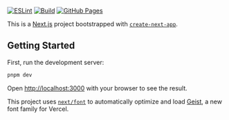 [![ESLint](https://github.com/charleshu-8/WebDevProject/actions/workflows/eslint.yml/badge.svg)](https://github.com/charleshu-8/WebDevProject/actions/workflows/eslint.yml)
[![Build](https://github.com/charleshu-8/WebDevProject/actions/workflows/build.yml/badge.svg)](https://github.com/charleshu-8/WebDevProject/actions/workflows/build.yml)
[![GitHub Pages](https://github.com/charleshu-8/WebDevProject/actions/workflows/nextjs.yml/badge.svg)](https://github.com/charleshu-8/WebDevProject/actions/workflows/nextjs.yml)

This is a [Next.js](https://nextjs.org) project bootstrapped with [`create-next-app`](https://nextjs.org/docs/app/api-reference/cli/create-next-app).

## Getting Started

First, run the development server:

```bash
pnpm dev
```

Open [http://localhost:3000](http://localhost:3000) with your browser to see the result.

This project uses [`next/font`](https://nextjs.org/docs/app/building-your-application/optimizing/fonts) to automatically optimize and load [Geist](https://vercel.com/font), a new font family for Vercel.
